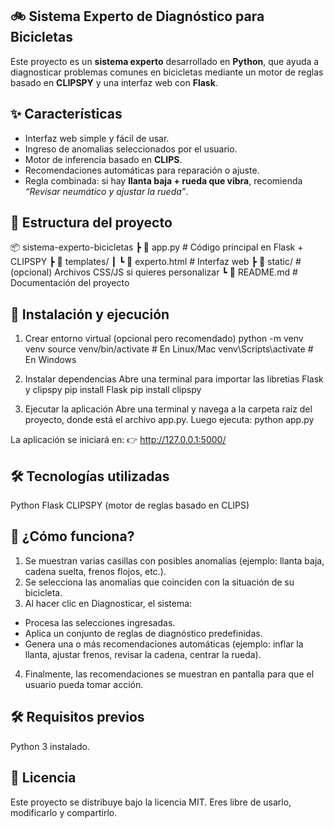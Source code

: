 ## 🚲 Sistema Experto de Diagnóstico para Bicicletas
Este proyecto es un **sistema experto** desarrollado en **Python**, que ayuda a diagnosticar problemas comunes en bicicletas mediante un motor de reglas basado en **CLIPSPY** y una interfaz web con **Flask**.

## ✨ Características
- Interfaz web simple y fácil de usar.
- Ingreso de anomalias seleccionados por el usuario.
- Motor de inferencia basado en **CLIPS**.
- Recomendaciones automáticas para reparación o ajuste.
- Regla combinada: si hay **llanta baja + rueda que vibra**, recomienda *“Revisar neumático y ajustar la rueda”*.

## 📂 Estructura del proyecto

📦 sistema-experto-bicicletas
┣ 📜 app.py # Código principal en Flask + CLIPSPY
┣ 📂 templates/
┃ ┗ 📜 experto.html # Interfaz web
┣ 📂 static/ # (opcional) Archivos CSS/JS si quieres personalizar
┗ 📜 README.md # Documentación del proyecto


## 🚀 Instalación y ejecución

1. Crear entorno virtual (opcional pero recomendado)
python -m venv venv
source venv/bin/activate    # En Linux/Mac
venv\Scripts\activate       # En Windows

2. Instalar dependencias
Abre una terminal para importar las libretias Flask y clipspy
pip install Flask
pip install clipspy

3. Ejecutar la aplicación
Abre una terminal y navega a la carpeta raíz del proyecto, donde está el archivo app.py. Luego ejecuta:
python app.py

La aplicación se iniciará en:
👉 http://127.0.0.1:5000/

## 🛠 Tecnologías utilizadas
Python
Flask
CLIPSPY  (motor de reglas basado en CLIPS)

## 🔧 ¿Cómo funciona?
1. Se muestran varias casillas con posibles anomalias (ejemplo: llanta baja, cadena suelta, frenos flojos, etc.).
2. Se selecciona las anomalias que coinciden con la situación de su bicicleta.
3. Al hacer clic en Diagnosticar, el sistema:
- Procesa las selecciones ingresadas.
- Aplica un conjunto de reglas de diagnóstico predefinidas.
- Genera una o más recomendaciones automáticas (ejemplo: inflar la llanta, ajustar frenos, revisar la cadena, centrar la rueda).
4. Finalmente, las recomendaciones se muestran en pantalla para que el usuario pueda tomar acción.

## 🛠️ Requisitos previos
Python 3 instalado.

## 📜 Licencia

Este proyecto se distribuye bajo la licencia MIT.
Eres libre de usarlo, modificarlo y compartirlo.








